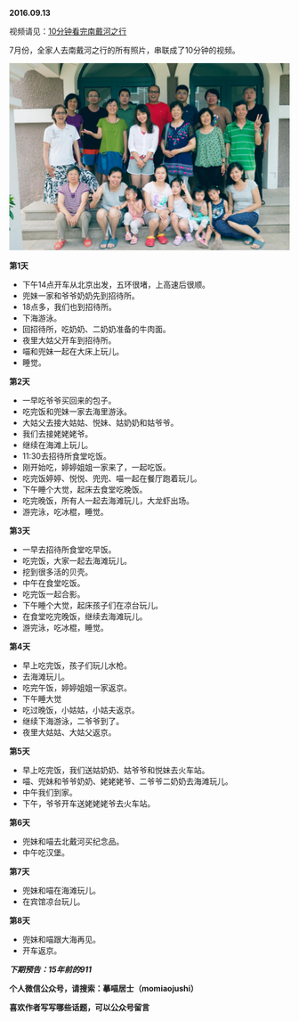 
          
            
**2016.09.13**

视频请见：[10分钟看完南戴河之行](https://link.jianshu.com?t=http://v.qq.com/iframe/player.html?vid=m0326ceiso3&amp;tiny=0&amp;auto=0)

7月份，全家人去南戴河之行的所有照片，串联成了10分钟的视频。



![](img/51001-622cd13c72318d05.jpg)




**第1天**
* 下午14点开车从北京出发，五环很堵，上高速后很顺。
* 兜妹一家和爷爷奶奶先到招待所。
* 18点多，我们也到招待所。
* 下海游泳。
* 回招待所，吃奶奶、二奶奶准备的牛肉面。
* 夜里大姑父开车到招待所。
* 喵和兜妹一起在大床上玩儿。
* 睡觉。


**第2天**
* 一早吃爷爷买回来的包子。
* 吃完饭和兜妹一家去海里游泳。
* 大姑父去接大姑姑、悦妹、姑奶奶和姑爷爷。
* 我们去接姥姥姥爷。
* 继续在海滩上玩儿。
* 11:30去招待所食堂吃饭。
* 刚开始吃，婷婷姐姐一家来了，一起吃饭。
* 吃完饭婷婷、悦悦、兜兜、喵一起在餐厅跑着玩儿。
* 下午睡个大觉，起床去食堂吃晚饭。
* 吃完晚饭，所有人一起去海滩玩儿，大龙虾出场。
* 游完泳，吃冰棍，睡觉。


**第3天**
* 一早去招待所食堂吃早饭。
* 吃完饭，大家一起去海滩玩儿。
* 挖到很多活的贝壳。
* 中午在食堂吃饭。
* 吃完饭一起合影。
* 下午睡个大觉，起床孩子们在凉台玩儿。
* 在食堂吃完晚饭，继续去海滩玩儿。
* 游完泳，吃冰棍，睡觉。


**第4天**
* 早上吃完饭，孩子们玩儿水枪。
* 去海滩玩儿。
* 吃完午饭，婷婷姐姐一家返京。
* 下午睡大觉
* 吃过晚饭，小姑姑，小姑夫返京。
* 继续下海游泳，二爷爷到了。
* 夜里大姑姑、大姑父返京。


**第5天**
* 早上吃完饭，我们送姑奶奶、姑爷爷和悦妹去火车站。
* 喵、兜妹和爷爷奶奶、姥姥姥爷、二爷爷二奶奶去海滩玩儿。
* 中午我们到家。
* 下午，爷爷开车送姥姥姥爷去火车站。


**第6天**
* 兜妹和喵去北戴河买纪念品。
* 中午吃汉堡。


**第7天**
* 兜妹和喵在海滩玩儿。
* 在宾馆凉台玩儿。


**第8天**
* 兜妹和喵跟大海再见。
* 开车返京。



***下期预告：15年前的911***


**个人微信公众号，请搜索：摹喵居士（momiaojushi）**

**喜欢作者写写哪些话题，可以公众号留言**

          
        